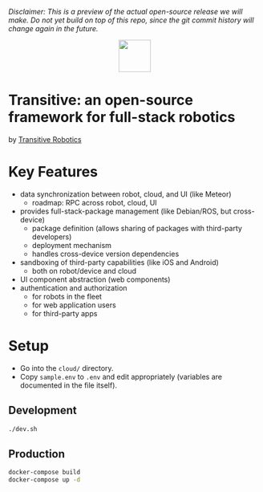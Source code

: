 *Disclaimer: This is a preview of the actual open-source release we will make. Do not yet build on top of this repo, since the git commit history will change again in the future.*


<p align="center">
  <a href="https://transitiverobotics.com">
    <img src="https://transitiverobotics.com/img/logo.svg" style="height: 64px">
  </a>
</p>

# Transitive: an open-source framework for full-stack robotics

by [Transitive Robotics](https://transitiverobotics.com)

# Key Features

- data synchronization between robot, cloud, and UI (like Meteor)
  - roadmap: RPC across robot, cloud, UI
- provides full-stack-package management (like Debian/ROS, but cross-device)
  - package definition (allows sharing of packages with third-party developers)
  - deployment mechanism
  - handles cross-device version dependencies
- sandboxing of third-party capabilities (like iOS and Android)
  - both on robot/device and cloud
- UI component abstraction (web components)
- authentication and authorization
  - for robots in the fleet
  - for web application users
  - for third-party apps


# Setup

- Go into the `cloud/` directory.
- Copy `sample.env` to `.env` and edit appropriately (variables are documented in the file itself).

## Development

```sh
./dev.sh
```

## Production

```sh
docker-compose build
docker-compose up -d
```
